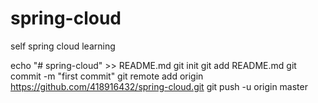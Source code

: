 # spring-cloud
self spring cloud learning

echo "# spring-cloud" >> README.md
git init
git add README.md
git commit -m "first commit"
git remote add origin https://github.com/418916432/spring-cloud.git
git push -u origin master
